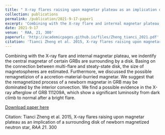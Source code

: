 ```yaml
---
title: " X-ray flares raising upon magnetar plateau as an implication of a surrounding disk of newborn magnetized neutron star"
collection: publications
permalink: /publication/2021-9-17-paper1
excerpt: 'Combining with the X-ray flare and internal magnetar plateau, we indentify the central magnetar of certain GRBs are surrounding by a disk. Basing on the connection between multi-flare and steaty-state disk, the size of magnetospheres are estimated. Furthermore, we discussed the possible remagnetizion of a accretion-material-burried magnetar. We suggest that the remagnetized process of a newborn magnetar in GRB may be dominated by the interior convection. We find a possible evidence in the X-ray afterglow of GRB 111209A, which show a significant luminosity from dark climb to normal after a bright flare.'
date: 2021-9-17
venue: ' RAA, 21, 300'
paperurl: 'http://academicpages.github.io/files/Zheng_tianci_2021.pdf'
citation: 'Tianci Zheng et al. 2015, X-ray flares raising upon magnetar plateau as an implication of a surrounding disk of newborn magnetized neutron star, <i>RAA 21</i>. 300 '
---
```

Combining with the X-ray flare and internal magnetar plateau, we indentify the central magnetar of certain GRBs are surrounding by a disk. Basing on the connection between multi-flare and steaty-state disk, the size of magnetospheres are estimated. Furthermore, we discussed the possible remagnetizion of a accretion-material-burried magnetar. We suggest that the remagnetized process of a newborn magnetar in GRB may be dominated by the interior convection. We find a possible evidence in the X-ray afterglow of GRB 111209A, which show a significant luminosity from dark climb to normal after a bright flare.

[Download paper here](http://academicpages.github.io/files/Zheng_tianci_2021.pdf)

Citation: Tianci Zheng et al. 2015, X-ray flares raising upon magnetar plateau as an implication of a surrounding disk of newborn magnetized neutron star, <i>RAA 21</i>. 300 